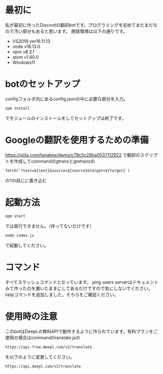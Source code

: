 # 最初に
私が最初に作ったDiscordの翻訳botです。プログラミングを初めてまだまだなので汚い部分もあると思います。
開発環境は以下の通りです。
- VS2019 ver16.11.13
- node v16.13.0
- npm v8.3.1
- atom v1.60.0
- Windows11

# botのセットアップ
configフォルダ内にあるconfig.jsonの中に必要な部分を入力。
```
npm install
```
でモジュールのインストールをしてセットアップは終了です。

# Googleの翻訳を使用するための準備
https://qiita.com/tanabee/items/c79c5c28ba0537112922
で翻訳のスクリプトを作成してcommandのgtransとgretransの
```
fetch(`?text=${text}&source=${source}&target=${target}`)
```
の?の前にに書き込む

# 起動方法
```
npm start
```
では実行できません。（作ってないだけです）
```
node index.js
```
で起動してください。

# コマンド
すべてスラッシュコマンドとなっています。
ping users serverはドキュメントみて作ったのを置いたままにしてあるだけですので気にしないでください。
helpコマンドを追加しました。そちらをご確認ください。

# 使用時の注意
このbotはDeepLの無料APIで動作するように作られています。有料プランをご使用の場合はcommand/translate.jsの
```
https://api-free.deepl.com/v2/translate
```
を以下のように変更してください。
```
https://api.deepl.com/v2/translate
```

